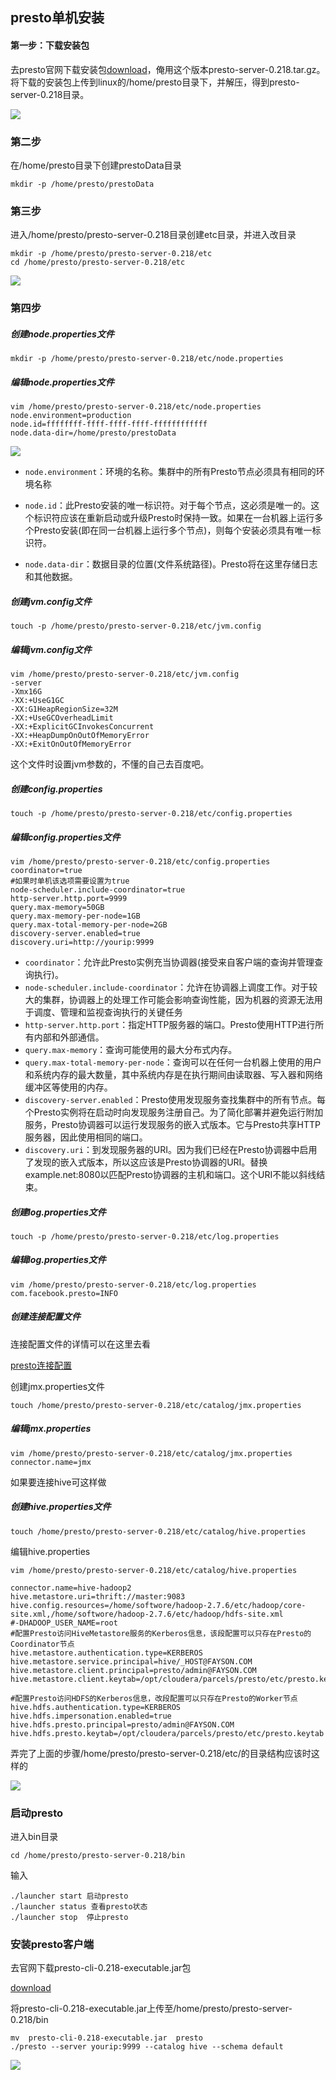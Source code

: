 ## presto单机安装

#### 第一步：下载安装包

去presto官网下载安装包[download](https://repo1.maven.org/maven2/com/facebook/presto/presto-server/)，俺用这个版本presto-server-0.218.tar.gz。将下载的安装包上传到linux的/home/presto目录下，并解压，得到presto-server-0.218目录。

![](./img/1.png)

### 第二步

在/home/presto目录下创建prestoData目录

````
mkdir -p /home/presto/prestoData
````

### 第三步

进入/home/presto/presto-server-0.218目录创建etc目录，并进入改目录

````
mkdir -p /home/presto/presto-server-0.218/etc
cd /home/presto/presto-server-0.218/etc
````

![](./img/2.png)

### 第四步

##### 创建node.properties文件

````
mkdir -p /home/presto/presto-server-0.218/etc/node.properties
````

##### 编辑node.properties文件

````
vim /home/presto/presto-server-0.218/etc/node.properties
node.environment=production
node.id=ffffffff-ffff-ffff-ffff-ffffffffffff
node.data-dir=/home/presto/prestoData
````

![](./img/3.png)

* `node.environment`：环境的名称。集群中的所有Presto节点必须具有相同的环境名称

* `node.id`：此Presto安装的唯一标识符。对于每个节点，这必须是唯一的。这个标识符应该在重新启动或升级Presto时保持一致。如果在一台机器上运行多个Presto安装(即在同一台机器上运行多个节点)，则每个安装必须具有唯一标识符。
* `node.data-dir`：数据目录的位置(文件系统路径)。Presto将在这里存储日志和其他数据。



##### 创建jvm.config文件

````
touch -p /home/presto/presto-server-0.218/etc/jvm.config
````

##### 编辑jvm.config文件

````
vim /home/presto/presto-server-0.218/etc/jvm.config
-server
-Xmx16G
-XX:+UseG1GC
-XX:G1HeapRegionSize=32M
-XX:+UseGCOverheadLimit
-XX:+ExplicitGCInvokesConcurrent
-XX:+HeapDumpOnOutOfMemoryError
-XX:+ExitOnOutOfMemoryError
````

这个文件时设置jvm参数的，不懂的自己去百度吧。

##### 创建config.properties

````
touch -p /home/presto/presto-server-0.218/etc/config.properties
````

##### 编辑config.properties文件

````
vim /home/presto/presto-server-0.218/etc/config.properties
coordinator=true
#如果时单机该选项需要设置为true
node-scheduler.include-coordinator=true
http-server.http.port=9999
query.max-memory=50GB
query.max-memory-per-node=1GB
query.max-total-memory-per-node=2GB
discovery-server.enabled=true
discovery.uri=http://yourip:9999
````

* `coordinator`：允许此Presto实例充当协调器(接受来自客户端的查询并管理查询执行)。
* `node-scheduler.include-coordinator`：允许在协调器上调度工作。对于较大的集群，协调器上的处理工作可能会影响查询性能，因为机器的资源无法用于调度、管理和监视查询执行的关键任务
* `http-server.http.port`：指定HTTP服务器的端口。Presto使用HTTP进行所有内部和外部通信。
* `query.max-memory`：查询可能使用的最大分布式内存。
* `query.max-total-memory-per-node`：查询可以在任何一台机器上使用的用户和系统内存的最大数量，其中系统内存是在执行期间由读取器、写入器和网络缓冲区等使用的内存。
* `discovery-server.enabled`：Presto使用发现服务查找集群中的所有节点。每个Presto实例将在启动时向发现服务注册自己。为了简化部署并避免运行附加服务，Presto协调器可以运行发现服务的嵌入式版本。它与Presto共享HTTP服务器，因此使用相同的端口。
* `discovery.uri`：到发现服务器的URI。因为我们已经在Presto协调器中启用了发现的嵌入式版本，所以这应该是Presto协调器的URI。替换example.net:8080以匹配Presto协调器的主机和端口。这个URI不能以斜线结束。

##### 创建log.properties文件

````
touch -p /home/presto/presto-server-0.218/etc/log.properties
````

##### 编辑log.properties文件

````
vim /home/presto/presto-server-0.218/etc/log.properties
com.facebook.presto=INFO
````

##### 创建连接配置文件

连接配置文件的详情可以在这里去看

[presto连接配置](https://prestodb.io/docs/current/connector.html )

创建jmx.properties文件

````
touch /home/presto/presto-server-0.218/etc/catalog/jmx.properties
````

##### 编辑jmx.properties

````
vim /home/presto/presto-server-0.218/etc/catalog/jmx.properties
connector.name=jmx
````

如果要连接hive可这样做

##### 创建hive.properties文件

````
touch /home/presto/presto-server-0.218/etc/catalog/hive.properties
````

编辑hive.properties

````
vim /home/presto/presto-server-0.218/etc/catalog/hive.properties

connector.name=hive-hadoop2
hive.metastore.uri=thrift://master:9083
hive.config.resources=/home/softwore/hadoop-2.7.6/etc/hadoop/core-site.xml,/home/softwore/hadoop-2.7.6/etc/hadoop/hdfs-site.xml
#-DHADOOP_USER_NAME=root
#配置Presto访问HiveMetastore服务的Kerberos信息，该段配置可以只存在Presto的Coordinator节点
hive.metastore.authentication.type=KERBEROS
hive.metastore.service.principal=hive/_HOST@FAYSON.COM
hive.metastore.client.principal=presto/admin@FAYSON.COM
hive.metastore.client.keytab=/opt/cloudera/parcels/presto/etc/presto.keytab

#配置Presto访问HDFS的Kerberos信息，改段配置可以只存在Presto的Worker节点
hive.hdfs.authentication.type=KERBEROS
hive.hdfs.impersonation.enabled=true
hive.hdfs.presto.principal=presto/admin@FAYSON.COM
hive.hdfs.presto.keytab=/opt/cloudera/parcels/presto/etc/presto.keytab
````

弄完了上面的步骤/home/presto/presto-server-0.218/etc/的目录结构应该时这样的

![](./img/4.png)

### 启动presto

进入bin目录

````
cd /home/presto/presto-server-0.218/bin
````

输入

````
./launcher start 启动presto
./launcher status 查看presto状态
./launcher stop  停止presto
````

### 安装presto客户端

去官网下载presto-cli-0.218-executable.jar包

[download](https://repo1.maven.org/maven2/com/facebook/presto/presto-server/0.218/ )

将presto-cli-0.218-executable.jar上传至/home/presto/presto-server-0.218/bin

````
mv  presto-cli-0.218-executable.jar  presto
./presto --server yourip:9999 --catalog hive --schema default 
````

![](./img/5.png)